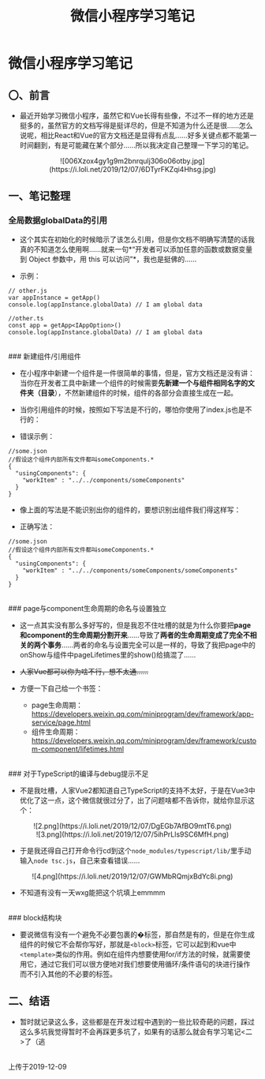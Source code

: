 ﻿---
title: 微信小程序学习笔记
tags: 
      - 微信小程序
      - 前端
---

微信小程序学习笔记
=================================

〇、前言
--------------

- 最近开始学习微信小程序，虽然它和Vue长得有些像，不过不一样的地方还是挺多的，虽然官方的文档写得是挺详尽的，但是不知道为什么还是很……怎么说呢，相比React和Vue的官方文档还是显得有点乱……好多关键点都不能第一时间翻到，有是可能藏在某个部分……所以我决定自己整理一下学习的笔记。<!--more-->

<center>![006Xzox4gy1g9m2bnrqulj306o06otby.jpg](https://i.loli.net/2019/12/07/6DTyrFKZqi4Hhsg.jpg)</center>


一、笔记整理
-------------------------

### 全局数据globalData的引用

- 这个其实在初始化的时候暗示了该怎么引用，但是你文档不明确写清楚的话我真的不知道怎么使用啊……就来一句*“开发者可以添加任意的函数或数据变量到 Object 参数中，用 this 可以访问”*，我也是挺佛的……

- 示例：
```
// other.js
var appInstance = getApp()
console.log(appInstance.globalData) // I am global data

//other.ts
const app = getApp<IAppOption>()
console.log(appInstance.globalData) // I am global data
```
<br>
### 新建组件/引用组件

- 在小程序中新建一个组件是一件很简单的事情，但是，官方文档还是没有讲：当你在开发者工具中新建一个组件的时候需要**先新建一个与组件相同名字的文件夹（目录**），不然新建组件的时候，组件的各部分会直接生成在一起。

- 当你引用组件的时候，按照如下写法是不行的，哪怕你使用了index.js也是不行的：

- 错误示例：
```
//some.json
//假设这个组件内部所有文件都叫someComponents.*
{
  "usingComponents": {
    "workItem" : "../../components/someComponents"
  }
}
```

- 像上面的写法是不能识别出你的组件的，要想识别出组件我们得这样写：

- 正确写法：
```
//some.json
//假设这个组件内部所有文件都叫someComponents.*
{
  "usingComponents": {
    "workItem" : "../../components/someComponents/someComponents"
  }
}

```
<br>
### page与component生命周期的命名与设置独立

- 这一点其实没有那么多好写的，但是我忍不住吐槽的就是为什么你要把**page和component的生命周期分割开来**……导致了**两者的生命周期变成了完全不相关的两个事务**……两者的命名与设置完全可以是一样的，导致了我把page中的onShow与组件中pageLifetimes里的show()给搞混了……

- ~~人家Vue都可以你为啥不行，想不太通……~~

- 方便一下自己给一个书签：
    - page生命周期：https://developers.weixin.qq.com/miniprogram/dev/framework/app-service/page.html
    - 组件生命周期：https://developers.weixin.qq.com/miniprogram/dev/framework/custom-component/lifetimes.html
<br>
### 对于TypeScript的编译与debug提示不足

- 不是我吐槽，人家Vue2都知道自己TypeScript的支持不太好，于是在Vue3中优化了这一点，这个微信就很过分了，出了问题啥都不告诉你，就给你显示这个：

<center>![2.png](https://i.loli.net/2019/12/07/DgEGb7AfBO9mtT6.png)</center>

<center>
![3.png](https://i.loli.net/2019/12/07/5ihPrLls9SC6MfH.png)
</center>

- 于是我还得自己打开命令行cd到这个`node_modules/typescript/lib/`里手动输入`node tsc.js`，自己来查看错误……

<center>
![4.png](https://i.loli.net/2019/12/07/GWMbRQmjxBdYc8i.png)
</center>

- 不知道有没有一天wxg能把这个坑填上emmmm
<br>
### block结构块

- 要说微信有没有一个避免不必要包裹的�标签，那自然是有的，但是在你生成组件的时候它不会帮你写好，那就是`<block>`标签，它可以起到和vue中`<template>`类似的作用。例如在组件内想要使用for/if方法的时候，就需要使用它，通过它我们可以很方便地对我们想要使用循环/条件语句的块进行操作而不引入其他的不必要的标签。



二、结语
-------------------------

- 暂时就记录这么多，这些都是在开发过程中遇到的一些比较奇葩的问题，踩过这么多坑我觉得暂时不会再踩更多坑了，如果有的话那么就会有学习笔记<二>了（逃

<br>
上传于2019-12-09
